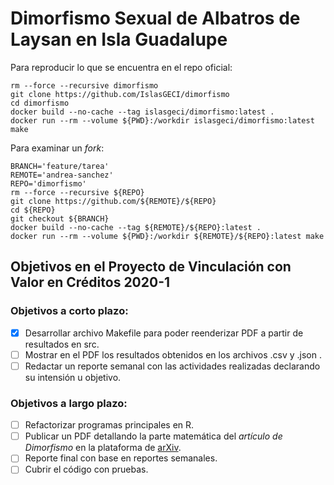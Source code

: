 # Dimorfismo Sexual de Albatros de Laysan en Isla Guadalupe

Para reproducir lo que se encuentra en el repo oficial:

```shell
rm --force --recursive dimorfismo
git clone https://github.com/IslasGECI/dimorfismo
cd dimorfismo
docker build --no-cache --tag islasgeci/dimorfismo:latest .
docker run --rm --volume ${PWD}:/workdir islasgeci/dimorfismo:latest make
```

Para examinar un _fork_:

```shell
BRANCH='feature/tarea'
REMOTE='andrea-sanchez'
REPO='dimorfismo'
rm --force --recursive ${REPO}
git clone https://github.com/${REMOTE}/${REPO}
cd ${REPO}
git checkout ${BRANCH}
docker build --no-cache --tag ${REMOTE}/${REPO}:latest .
docker run --rm --volume ${PWD}:/workdir ${REMOTE}/${REPO}:latest make
```

## Objetivos en el Proyecto de Vinculación con Valor en Créditos 2020-1

### Objetivos a corto plazo:

- [x] Desarrollar archivo Makefile para poder reenderizar PDF a partir de resultados en src.
- [ ] Mostrar en el PDF los resultados obtenidos en los archivos .csv y .json .
- [ ] Redactar un reporte semanal con las actividades realizadas declarando su intensión u objetivo.

### Objetivos a largo plazo:

- [ ] Refactorizar programas principales en R.
- [ ] Publicar un PDF detallando la parte matemática del *artículo de Dimorfismo* en la plataforma de [arXiv](https://arxiv.org/).
- [ ] Reporte final con base en reportes semanales.
- [ ] Cubrir el código con pruebas.
